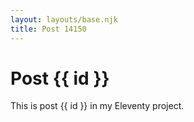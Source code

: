 ```yaml
---
layout: layouts/base.njk
title: Post 14150
---
```


# Post {{ id }}

This is post {{ id }} in my Eleventy project.

